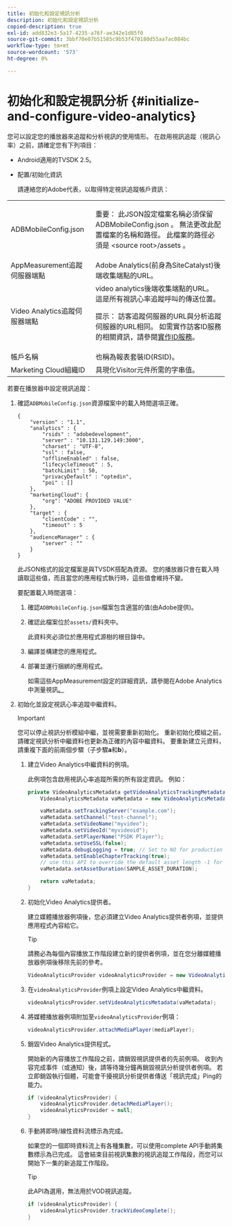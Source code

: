 ```yaml
---
title: 初始化和設定視訊分析
description: 初始化和設定視訊分析
copied-description: true
exl-id: add832e3-5a17-4235-a76f-ae342e1d85f0
source-git-commit: 3bbf70e07b51585c9b53f470180d55aa7ac084bc
workflow-type: tm+mt
source-wordcount: '573'
ht-degree: 0%

---
```


# 初始化和設定視訊分析 {#initialize-and-configure-video-analytics}

您可以設定您的播放器來追蹤和分析視訊的使用情形。
在啟用視訊追蹤（視訊心率）之前，請確定您有下列項目：

* Android適用的TVSDK 2.5。
* 配置/初始化資訊

   請連絡您的Adobe代表，以取得特定視訊追蹤帳戶資訊：

<table id="table_3565328ABBEE4605A92EAE1ADE5D6F84"> 
 <tbody> 
  <tr> 
   <td colname="col1"> <span class="filepath"> ADBMobileConfig.json  </span> </td> 
   <td colname="col2"> <p>重要： 此JSON設定檔案名稱必須保留<span class="filepath"> ADBMobileConfig.json </span>。 無法更改此配置檔案的名稱和路徑。 此檔案的路徑必須是<span class="filepath"> &lt;source root&gt;/assets </span>。 </p> </td> 
  </tr> 
  <tr> 
   <td colname="col1"> AppMeasurement追蹤伺服器端點 </td> 
   <td colname="col2"> Adobe Analytics(前身為SiteCatalyst)後端收集端點的URL。 </td> 
  </tr> 
  <tr> 
   <td colname="col1"> Video Analytics追蹤伺服器端點 </td> 
   <td colname="col2"> video analytics後端收集端點的URL。 這是所有視訊心率追蹤呼叫的傳送位置。 <p>提示： 訪客追蹤伺服器的URL與分析追蹤伺服器的URL相同。 如需實作訪客ID服務的相關資訊，請參閱<a href="https://experienceleague.adobe.com/docs/id-service/using/implementation/setup-target.html?lang=en" format="html" scope="external">實作ID服務</a>。 </p> </td> 
  </tr> 
  <tr> 
   <td colname="col1"> 帳戶名稱 </td> 
   <td colname="col2"> 也稱為報表套裝ID(RSID)。 </td> 
  </tr> 
  <tr> 
   <td colname="col1"> Marketing Cloud組織ID </td> 
   <td colname="col2"> 具現化Visitor元件所需的字串值。 </td> 
  </tr> 
 </tbody> 
</table>

若要在播放器中設定視訊追蹤：

1. 確認`ADBMobileConfig.json`資源檔案中的載入時間選項正確。

   ```
   { 
       "version" : "1.1", 
       "analytics" : { 
           "rsids" : "adobedevelopment", 
           "server" : "10.131.129.149:3000", 
           "charset" : "UTF-8", 
           "ssl" : false, 
           "offlineEnabled" : false, 
           "lifecycleTimeout" : 5, 
           "batchLimit" : 50, 
           "privacyDefault" : "optedin", 
           "poi" : [] 
       }, 
       "marketingCloud": { 
           "org": "ADOBE PROVIDED VALUE"  
       }, 
       "target" : { 
           "clientCode" : "", 
           "timeout" : 5 
       }, 
       "audienceManager" : { 
           "server" : "" 
       } 
   }
   ```

   此JSON格式的設定檔案是與TVSDK搭配為資源。 您的播放器只會在載入時讀取這些值，而且當您的應用程式執行時，這些值會維持不變。

   要配置載入時間選項：


   1. 確認`ADBMobileConfig.json`檔案包含適當的值(由Adobe提供)。
   1. 確認此檔案位於`assets/`資料夾中。

      此資料夾必須位於應用程式源樹的根目錄中。

   1. 編譯並構建您的應用程式。
   1. 部署並運行捆綁的應用程式。

      如需這些AppMeasurement設定的詳細資訊，請參閱在Adobe Analytics中測量視訊[。](https://experienceleague.adobe.com/docs/media-analytics/using/media-overview.html?lang=en)

1. 初始化並設定視訊心率追蹤中繼資料。

   >[!IMPORTANT]
   >
   >您可以停止視訊分析模組中繼，並視需要重新初始化。 重新初始化模組之前，請確定視訊分析中繼資料也更新為正確的內容中繼資料。 要重新建立元資料，請重複下面的前兩個步驟（子步驟&#x200B;**a**&#x200B;和&#x200B;**b**）。

   1. 建立Video Analytics中繼資料的例項。

      此例項包含啟用視訊心率追蹤所需的所有設定資訊。 例如：

      ```java
      private VideoAnalyticsMetadata getVideoAnalyticsTrackingMetadata() { 
          VideoAnalyticsMetadata vaMetadata = new VideoAnalyticsMetadata(); 
      
          vaMetadata.setTrackingServer("example.com"); 
          vaMetadata.setChannel("test-channel"); 
          vaMetadata.setVideoName("myvideo"); 
          vaMetadata.setVideoId("myvideoid"); 
          vaMetadata.setPlayerName("PSDK Player"); 
          vaMetadata.setUseSSL(false); 
          vaMetadata.debugLogging = true; // Set to NO for production deployment. 
          vaMetadata.setEnableChapterTracking(true); 
          // use this API to override the default asset length -1 for live streams 
          vaMetadata.setAssetDuration(SAMPLE_ASSET_DURATION); 
      
          return vaMetadata; 
      }
      ```

   1. 初始化Video Analytics提供者。

      建立媒體播放器例項後，您必須建立Video Analytics提供者例項，並提供應用程式內容給它。

      >[!TIP]
      >
      >請務必為每個內容播放工作階段建立新的提供者例項，並在您分離媒體播放器例項後移除先前的參考。

      ```java
      VideoAnalyticsProvider videoAnalyticsProvider = new VideoAnalyticsProvider(appContext); 
      ```

   1. 在`videoAnalyticsProvider`例項上設定Video Analytics中繼資料。

      ```java
      videoAnalyticsProvider.setVideoAnalyticsMetadata(vaMetadata);
      ```

   1. 將媒體播放器例項附加至`videoAnalyticsProvider`例項：

      ```java
      videoAnalyticsProvider.attachMediaPlayer(mediaPlayer); 
      ```

   1. 銷毀Video Analytics提供程式。

      開始新的內容播放工作階段之前，請銷毀視訊提供者的先前例項。 收到內容完成事件（或通知）後，請等待幾分鐘再銷毀視訊分析提供者例項。 若立即銷毀執行個體，可能會干擾視訊分析提供者傳送「視訊完成」Ping的能力。

      ```java
      if (videoAnalyticsProvider) { 
          videoAnalyticsProvider.detachMediaPlayer(); 
          videoAnalyticsProvider = null; 
      }
      ```

   1. 手動將即時/線性資料流標示為完成。

      如果您的一個即時資料流上有各種集數，可以使用complete API手動將集數標示為已完成。 這會結束目前視訊集數的視訊追蹤工作階段，而您可以開始下一集的新追蹤工作階段。

      >[!TIP]
      >
      >此API為選用，無法用於VOD視訊追蹤。

      ```java
      if (videoAnalyticsProvider) { 
          videoAnalyticsProvider.trackVideoComplete();    
      }
      ```
